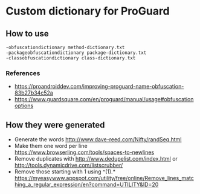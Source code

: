 # Custom dictionary for ProGuard

## How to use
```
-obfuscationdictionary method-dictionary.txt
-packageobfuscationdictionary package-dictionary.txt
-classobfuscationdictionary class-dictionary.txt
```

### References
* https://proandroiddev.com/improving-proguard-name-obfuscation-83b27b34c52a
* https://www.guardsquare.com/en/proguard/manual/usage#obfuscationoptions

## How they were generated
* Generate the words http://www.dave-reed.com/Nifty/randSeq.html
* Make them one word per line https://www.browserling.com/tools/spaces-to-newlines
* Remove duplicates with http://www.dedupelist.com/index.html or http://tools.dynamicdrive.com/listscrubber/
* Remove those starting with 1 using ^(1).* https://myeasywww.appspot.com/utility/free/online/Remove_lines_matching_a_regular_expression/en?command=UTILITY&ID=20
